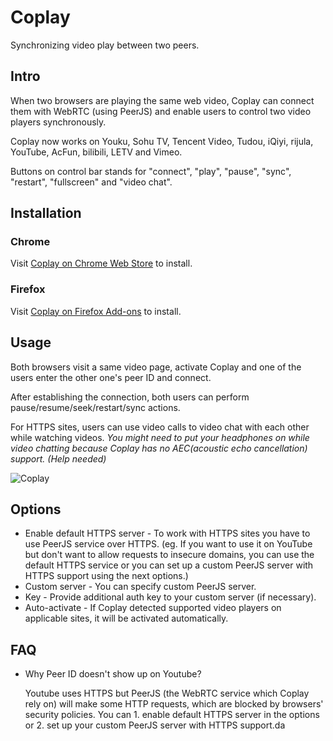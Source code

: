 # Coplay

Synchronizing video play between two peers.

## Intro

When two browsers are playing the same web video, Coplay can connect them with WebRTC (using PeerJS) and enable users to control two video players synchronously.

Coplay now works on Youku, Sohu TV, Tencent Video, Tudou, iQiyi, rijula, YouTube, AcFun, bilibili, LETV and Vimeo.

Buttons on control bar stands for "connect", "play", "pause", "sync", "restart", "fullscreen" and "video chat".

## Installation

### Chrome

Visit [Coplay on Chrome Web Store](https://chrome.google.com/webstore/detail/coplay/heolgpojkkeacaokbpolhalhlaidpkkc/) to install.

### Firefox

Visit [Coplay on Firefox Add-ons](https://addons.mozilla.org/firefox/addon/coplay/) to install.

## Usage

Both browsers visit a same video page, activate Coplay and one of the users enter the other one's peer ID and connect.

After establishing the connection, both users can perform pause/resume/seek/restart/sync actions.

For HTTPS sites, users can use video calls to video chat with each other while watching videos. *You might need to put your headphones on while video chatting because Coplay has no <abbr>AEC</abbr>(acoustic echo cancellation) support. (Help needed)*

![Coplay](coplay.png)

## Options

* Enable default HTTPS server - To work with HTTPS sites you have to use PeerJS service over HTTPS. (eg. If you want to use it on YouTube but don't want to allow requests to insecure domains, you can use the default HTTPS service or you can set up a custom PeerJS server with HTTPS support using the next options.)
* Custom server - You can specify custom PeerJS server.
* Key - Provide additional auth key to your custom server (if necessary).
* Auto-activate - If Coplay detected supported video players on applicable sites, it will be activated automatically.

## FAQ

* Why Peer ID doesn't show up on Youtube?

  Youtube uses HTTPS but PeerJS (the WebRTC service which Coplay rely on) will make some HTTP requests, which are blocked by browsers' security policies. You can 1. enable default HTTPS server in the options or 2. set up your custom PeerJS server with HTTPS support.da
